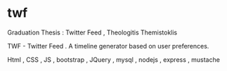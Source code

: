 # twf
Graduation Thesis : Twitter Feed , Theologitis Themistoklis

TWF - Twitter Feed . A timeline generator based on user preferences.

Html , CSS , JS , bootstrap , JQuery , mysql , nodejs , express , mustache  

